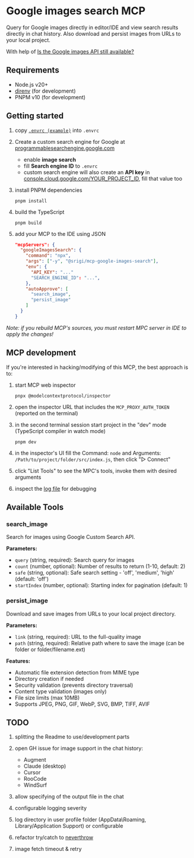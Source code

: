 # Google images search MCP

Query for Google images directly in editor/IDE and view search results directly in chat history. Also download and persist images from URLs to your local project.

With help of [Is the Google images API still available?](https://old.reddit.com/r/googlecloud/comments/126efns/is_the_google_images_api_still_available/)

## Requirements

- Node.js v20+
- [direnv](https://direnv.net/#getting-started) (for development)
- PNPM v10 (for development)

## Getting started

1. copy [`.envrc (example)`](<.envrc%20(example)>) into `.envrc`

2. Create a custom search engine for Google at [programmablesearchengine.google.com](https://programmablesearchengine.google.com/controlpanel/all)
   - enable **image search**
   - fill **Search engine ID** to `.envrc`
   - custom search engine will also create an **API key** in [console.cloud.google.com/YOUR_PROJECT_ID](https://console.cloud.google.com/apis/credentials), fill that value too

3. install PNPM dependencies

   ```
   pnpm install
   ```

4. build the TypeScript

   ```
   pnpm build
   ```

5. add your MCP to the IDE using JSON

   ```json
   "mcpServers": {
     "googleImagesSearch": {
       "command": "npx",
       "args": ["-y", "@srigi/mcp-google-images-search"],
       "env": {
         "API_KEY": "..."
         "SEARCH_ENGINE_ID": "...",
       },
       "autoApprove": [
         "search_image",
         "persist_image"
       ]
     }
   }
   ```

_Note: if you rebuild MCP's sources, you must restart MPC server in IDE to apply the changes!_

## MCP development

If you're interested in hacking/modifying of this MCP, the best approach is to:

1. start MCP web inspector

   ```
   pnpx @modelcontextprotocol/inspector
   ```

2. open the inspector URL that includes the `MCP_PROXY_AUTH_TOKEN` (reported on the terminal)

3. in the second terminal session start project in the "dev" mode (TypeScript compiler in watch mode)

   ```
   pnpm dev
   ```

4. in the inspector's UI fill the Command: `node` and Arguments: `/Path/to/project/folder/src/index.js`, then click "▷ Connect"

5. click "List Tools" to see the MPC's tools, invoke them with desired arguments

6. inspect the [log file](logs/info.log) for debugging

## Available Tools

### search_image

Search for images using Google Custom Search API.

**Parameters:**

- `query` (string, required): Search query for images
- `count` (number, optional): Number of results to return (1-10, default: 2)
- `safe` (string, optional): Safe search setting - 'off', 'medium', 'high' (default: 'off')
- `startIndex` (number, optional): Starting index for pagination (default: 1)

### persist_image

Download and save images from URLs to your local project directory.

**Parameters:**

- `link` (string, required): URL to the full-quality image
- `path` (string, required): Relative path where to save the image (can be folder or folder/filename.ext)

**Features:**

- Automatic file extension detection from MIME type
- Directory creation if needed
- Security validation (prevents directory traversal)
- Content type validation (images only)
- File size limits (max 10MB)
- Supports JPEG, PNG, GIF, WebP, SVG, BMP, TIFF, AVIF

## TODO

1. splitting the Readme to use/development parts
2. open GH issue for image support in the chat history:
   - Augment
   - Claude (desktop)
   - Cursor
   - RooCode
   - WindSurf

3. allow specifying of the output file in the chat
4. configurable logging severity
5. log directory in user profile folder (AppData\Roaming, Library/Application Support) or configurable
6. refactor try/catch to [neverthrow](https://github.com/supermacro/neverthrow)
7. image fetch timeout & retry
